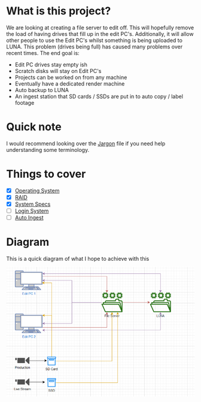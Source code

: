 # What is this project?
We are looking at creating a file server to edit off. This will hopefully remove the load of having drives that fill up in the edit PC's. Additionally, it will allow other people to use the Edit PC's whilst something is being uploaded to LUNA. This problem (drives being full) has caused many problems over recent times. The end goal is:
- Edit PC drives stay empty ish
- Scratch disks will stay on Edit PC's
- Projects can be worked on from any machine
- Eventually have a dedicated render machine
- Auto backup to LUNA
- An ingest station that SD cards / SSDs are put in to auto copy / label footage

# Quick note
I would recommend looking over the [Jargon](./Jargon.md) file if you need help understanding some terminology.

# Things to cover
 - [x] [Operating System](./Operating-System.md)
 - [x] [RAID](./RAID.md)
 - [x] [System Specs](./System-Specs.md)
 - [ ] [Login System](./Login-System.md)
 - [ ] [Auto Ingest](./Auto-Ingest.md)

# Diagram
This is a quick diagram of what I hope to achieve with this

![Diagram of new LA1TV Network layout in office](./Images/Network-Diagram.png)